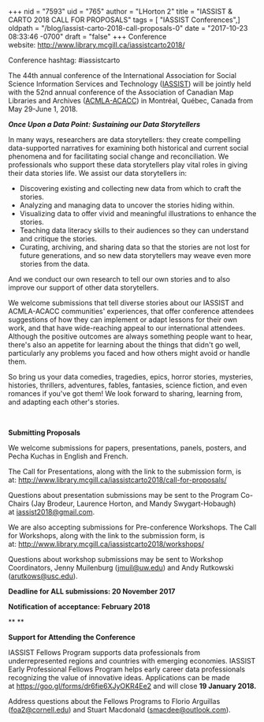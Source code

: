 +++
nid = "7593"
uid = "765"
author = "LHorton 2"
title = "IASSIST & CARTO 2018 CALL FOR PROPOSALS"
tags = [ "IASSIST Conferences",]
oldpath = "/blog/iassist-carto-2018-call-proposals-0"
date = "2017-10-23 08:33:46 -0700"
draft = "false"
+++
Conference website: <http://www.library.mcgill.ca/iassistcarto2018/>

Conference hashtag: #iassistcarto

The 44th annual conference of the International Association for Social
Science Information Services and Technology
([IASSIST](http://iassistdata.org/)) will be jointly held with the 52nd
annual conference of the Association of Canadian Map Libraries and
Archives ([ACMLA-ACACC](https://acmla-acacc.ca/)) in Montréal, Québec,
Canada from May 29-June 1, 2018.

***Once Upon a Data Point: Sustaining our Data Storytellers***

In many ways, researchers are data storytellers: they create compelling
data-supported narratives for examining both historical and current
social phenomena and for facilitating social change and reconciliation.
We professionals who support these data storytellers play vital roles in
giving their data stories life. We assist our data storytellers in:

-   Discovering existing and collecting new data from which to craft the
    stories.
-   Analyzing and managing data to uncover the stories hiding within.
-   Visualizing data to offer vivid and meaningful illustrations to
    enhance the stories.
-   Teaching data literacy skills to their audiences so they can
    understand and critique the stories.
-   Curating, archiving, and sharing data so that the stories are not
    lost for future generations, and so new data storytellers may weave
    even more stories from the data.

And we conduct our own research to tell our own stories and to also
improve our support of other data storytellers.

We welcome submissions that tell diverse stories about our IASSIST and
ACMLA-ACACC communities' experiences, that offer conference attendees
suggestions of how they can implement or adapt lessons for their own
work, and that have wide-reaching appeal to our international attendees.
Although the positive outcomes are always something people want to hear,
there's also an appetite for learning about the things that didn't go
well, particularly any problems you faced and how others might avoid or
handle them.

So bring us your data comedies, tragedies, epics, horror stories,
mysteries, histories, thrillers, adventures, fables, fantasies, science
fiction, and even romances if you've got them! We look forward to
sharing, learning from, and adapting each other's stories.

 

**Submitting Proposals**

We welcome submissions for papers, presentations, panels, posters, and
Pecha Kuchas in English and French.

The Call for Presentations, along with the link to the submission form,
is
at: <http://www.library.mcgill.ca/iassistcarto2018/call-for-proposals/> 

Questions about presentation submissions may be sent to the Program
Co-Chairs (Jay Brodeur, Laurence Horton, and Mandy Swygart-Hobaugh)
at <iassist2018@gmail.com>.

We are also accepting submissions for Pre-conference Workshops. The Call
for Workshops, along with the link to the submission form, is
at: <http://www.library.mcgill.ca/iassistcarto2018/workshops/>

Questions about workshop submissions may be sent to Workshop
Coordinators, Jenny Muilenburg (<jmuil@uw.edu>) and Andy Rutkowski
(<arutkows@usc.edu>).

**Deadline for ALL submissions: 20 November 2017**

**Notification of acceptance: February 2018**

**
**

**Support for Attending the Conference**

IASSIST Fellows Program supports data professionals from
underrepresented regions and countries with emerging economies. IASSIST
Early Professional Fellows Program helps early career data professionals
recognizing the value of innovative ideas. Applications can be made
at <https://goo.gl/forms/dr6fie6XJyOKR4Ee2> and will close **19
January 2018.**

Address questions about the Fellows Programs to Florio Arguillas
(<foa2@cornell.edu>) and Stuart Macdonald (<smacdee@outlook.com>).
